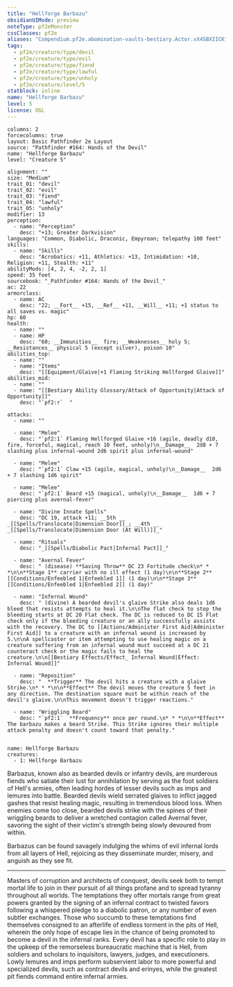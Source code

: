 ```yaml
---
title: "Hellforge Barbazu"
obsidianUIMode: preview
noteType: pf2eMonster
cssClasses: pf2e
aliases: "Compendium.pf2e.abomination-vaults-bestiary.Actor.vX4SBXIICKfrM4pF" 
tags:
  - pf2e/creature/type/devil
  - pf2e/creature/type/evil
  - pf2e/creature/type/fiend
  - pf2e/creature/type/lawful
  - pf2e/creature/type/unholy
  - pf2e/creature/level/5
statblock: inline
name: "Hellforge Barbazu"
level: 5
license: OGL
---
```


```statblock
columns: 2
forcecolumns: true
layout: Basic Pathfinder 2e Layout
source: "Pathfinder #164: Hands of the Devil"
name: "Hellforge Barbazu"
level: "Creature 5"

alignment: ""
size: "Medium"
trait_01: "devil"
trait_02: "evil"
trait_03: "fiend"
trait_04: "lawful"
trait_05: "unholy"
modifier: 13
perception:
  - name: "Perception"
    desc: "+13; Greater Darkvision"
languages: "Common, Diabolic, Draconic, Empyrean; telepathy 100 feet"
skills:
  - name: "Skills"
    desc: "Acrobatics: +11, Athletics: +13, Intimidation: +10, Religion: +11, Stealth: +11"
abilityMods: [4, 2, 4, -2, 2, 1]
speed: 35 feet
sourcebook: "_Pathfinder #164: Hands of the Devil_"
ac: 22
armorclass:
  - name: AC
    desc: "22; __Fort__ +15, __Ref__ +11, __Will__ +11; +1 status to all saves vs. magic"
hp: 60
health:
  - name: ""
  - name: HP
    desc: "60; __Immunities__  fire; __Weaknesses__ holy 5; __Resistances__ physical 5 (except silver), poison 10"
abilities_top:
  - name: ""
  - name: "Items"
    desc: "[[Equipment/Glaive|+1 Flaming Striking Hellforged Glaive]]"
abilities_mid:
  - name: ""
  - name: "[[Bestiary Ability Glossary/Attack of Opportunity|Attack of Opportunity]]"
    desc: "`pf2:r`  "

attacks:
  - name: ""

  - name: "Melee"
    desc: "`pf2:1` Flaming Hellforged Glaive +16 (agile, deadly d10, fire, forceful, magical, reach 10 feet, unholy)\n__Damage__  2d8 + 7 slashing plus infernal-wound 2d6 spirit plus infernal-wound"

  - name: "Melee"
    desc: "`pf2:1` Claw +15 (agile, magical, unholy)\n__Damage__  2d6 + 7 slashing 1d6 spirit"

  - name: "Melee"
    desc: "`pf2:1` Beard +15 (magical, unholy)\n__Damage__  1d6 + 7 piercing plus avernal-fever"

  - name: "Divine Innate Spells"
    desc: "DC 19, attack +11; __5th __  _[[Spells/Translocate|Dimension Door]]_; __4th __  _[[Spells/Translocate|Dimension Door (At Will)]]_"

  - name: "Rituals"
    desc: "_[[Spells/Diabolic Pact|Infernal Pact]]_"

  - name: "Avernal Fever"
    desc: " (disease) **Saving Throw** DC 23 Fortitude check\n* * *\n\n**Stage 1** carrier with no ill effect (1 day)\n\n**Stage 2** [[Conditions/Enfeebled 1|Enfeebled 1]] (1 day)\n\n**Stage 3** [[Conditions/Enfeebled 1|Enfeebled 2]] (1 day)"

  - name: "Infernal Wound"
    desc: " (divine) A bearded devil's glaive Strike also deals 1d6 bleed that resists attempts to heal it.\n\nThe flat check to stop the bleeding starts at DC 20 Flat check. The DC is reduced to DC 15 Flat check only if the bleeding creature or an ally successfully assists with the recovery. The DC to [[Actions/Administer First Aid|Administer First Aid]] to a creature with an infernal wound is increased by 5.\n\nA spellcaster or item attempting to use healing magic on a creature suffering from an infernal wound must succeed at a DC 21 counteract check or the magic fails to heal the creature.\n\n[[Bestiary Effects/Effect_ Infernal Wound|Effect: Infernal Wound]]"

  - name: "Reposition"
    desc: "  **Trigger** The devil hits a creature with a glaive Strike.\n* * *\n\n**Effect** The devil moves the creature 5 feet in any direction. The destination square must be within reach of the devil's glaive.\n\nThis movement doesn't trigger reactions."

  - name: "Wriggling Beard"
    desc: "`pf2:1`  **Frequency** once per round.\n* * *\n\n**Effect** The barbazu makes a beard Strike. This Strike ignores their multiple attack penalty and doesn't count toward that penalty."
 
```

```encounter-table
name: Hellforge Barbazu
creatures:
  - 1: Hellforge Barbazu
```



Barbazus, known also as bearded devils or infantry devils, are murderous fiends who satiate their lust for annihilation by serving as the foot soldiers of Hell's armies, often leading hordes of lesser devils such as imps and lemures into battle. Bearded devils wield serrated glaives to inflict jagged gashes that resist healing magic, resulting in tremendous blood loss. When enemies come too close, bearded devils strike with the spines of their wriggling beards to deliver a wretched contagion called Avernal fever, savoring the sight of their victim's strength being slowly devoured from within.

Barbazus can be found savagely indulging the whims of evil infernal lords from all layers of Hell, rejoicing as they disseminate murder, misery, and anguish as they see fit.

* * *

Masters of corruption and architects of conquest, devils seek both to tempt mortal life to join in their pursuit of all things profane and to spread tyranny throughout all worlds. The temptations they offer mortals range from great powers granted by the signing of an infernal contract to twisted favors following a whispered pledge to a diabolic patron, or any number of even subtler exchanges. Those who succumb to these temptations find themselves consigned to an afterlife of endless torment in the pits of Hell, wherein the only hope of escape lies in the chance of being promoted to become a devil in the infernal ranks. Every devil has a specific role to play in the upkeep of the remorseless bureaucratic machine that is Hell, from soldiers and scholars to inquisitors, lawyers, judges, and executioners. Lowly lemures and imps perform subservient labor to more powerful and specialized devils, such as contract devils and erinyes, while the greatest pit fiends command entire infernal armies.
